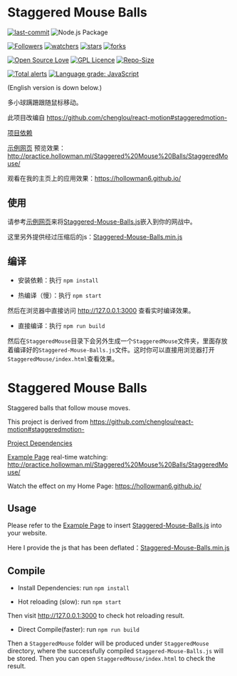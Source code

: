 # Staggered Mouse Balls

[![last-commit](https://img.shields.io/github/last-commit/HollowMan6/Staggered-Mouse-Balls)](../../graphs/commit-activity)
![Node.js Package](https://github.com/HollowMan6/Staggered-Mouse-Balls/workflows/Node.js%20Package/badge.svg)

[![Followers](https://img.shields.io/github/followers/HollowMan6?style=social)](https://github.com/HollowMan6?tab=followers)
[![watchers](https://img.shields.io/github/watchers/HollowMan6/Staggered-Mouse-Balls?style=social)](../../watchers)
[![stars](https://img.shields.io/github/stars/HollowMan6/Staggered-Mouse-Balls?style=social)](../../stargazers)
[![forks](https://img.shields.io/github/forks/HollowMan6/Staggered-Mouse-Balls?style=social)](../../network/members)

[![Open Source Love](https://img.shields.io/badge/-%E2%9D%A4%20Open%20Source-Green?style=flat-square&logo=Github&logoColor=white&link=https://hollowman6.github.io/fund.html)](https://hollowman6.github.io/fund.html)
[![GPL Licence](https://img.shields.io/badge/license-GPL-blue)](https://opensource.org/licenses/GPL-3.0/)
[![Repo-Size](https://img.shields.io/github/repo-size/HollowMan6/Staggered-Mouse-Balls.svg)](../../archive/master.zip)

[![Total alerts](https://img.shields.io/lgtm/alerts/g/HollowMan6/Staggered-Mouse-Balls.svg?logo=lgtm&logoWidth=18)](https://lgtm.com/projects/g/HollowMan6/Staggered-Mouse-Balls/alerts/)
[![Language grade: JavaScript](https://img.shields.io/lgtm/grade/javascript/g/HollowMan6/Staggered-Mouse-Balls.svg?logo=lgtm&logoWidth=18)](https://lgtm.com/projects/g/HollowMan6/Staggered-Mouse-Balls/context:javascript)

(English version is down below.)

多小球蹒跚跟随鼠标移动。

此项目改编自 https://github.com/chenglou/react-motion#staggeredmotion-

[项目依赖](../../network/dependencies)

[示例网页](StaggeredMouse/index.html) 预览效果：http://practice.hollowman.ml/Staggered%20Mouse%20Balls/StaggeredMouse/

观看在我的主页上的应用效果：https://hollowman6.github.io/ 

## 使用

请参考[示例网页](StaggeredMouse/index.html)来将[Staggered-Mouse-Balls.js](StaggeredMouse/StaggeredMouse/Staggered-Mouse-Balls.js)嵌入到你的网战中。

这里另外提供经过压缩后的js：[Staggered-Mouse-Balls.min.js](https://github.com/HollowMan6/HollowMan6.github.io/blob/master/js/Staggered-Mouse-Balls.min.js)

## 编译

* 安装依赖：执行 `npm install`

* 热编译（慢）：执行 `npm start`

然后在浏览器中直接访问 http://127.0.0.1:3000 查看实时编译效果。

* 直接编译：执行 `npm run build`

然后在`StaggeredMouse`目录下会另外生成一个`StaggeredMouse`文件夹，里面存放着编译好的`Staggered-Mouse-Balls.js`文件。这时你可以直接用浏览器打开`StaggeredMouse/index.html`查看效果。

# Staggered Mouse Balls

Staggered balls that follow mouse moves.

This project is derived from https://github.com/chenglou/react-motion#staggeredmotion-

[Project Dependencies](../../network/dependencies)

[Example Page](StaggeredMouse/index.html) real-time watching: http://practice.hollowman.ml/Staggered%20Mouse%20Balls/StaggeredMouse/

Watch the effect on my Home Page: https://hollowman6.github.io/ 

## Usage

Please refer to the [Example Page](StaggeredMouse/index.html) to insert [Staggered-Mouse-Balls.js](StaggeredMouse/StaggeredMouse/Staggered-Mouse-Balls.js) into your website.

Here I provide the js that has been deflated：[Staggered-Mouse-Balls.min.js](https://github.com/HollowMan6/HollowMan6.github.io/blob/master/js/Staggered-Mouse-Balls.min.js)

## Compile

* Install Dependencies: run `npm install`

* Hot reloading (slow): run `npm start`

Then visit http://127.0.0.1:3000 to check hot reloading result.

* Direct Compile(faster): run `npm run build`

Then a `StaggeredMouse` folder will be produced under `StaggeredMouse` directory, where the successfully compiled `Staggered-Mouse-Balls.js` will be stored. Then you can open `StaggeredMouse/index.html` to check the result.
